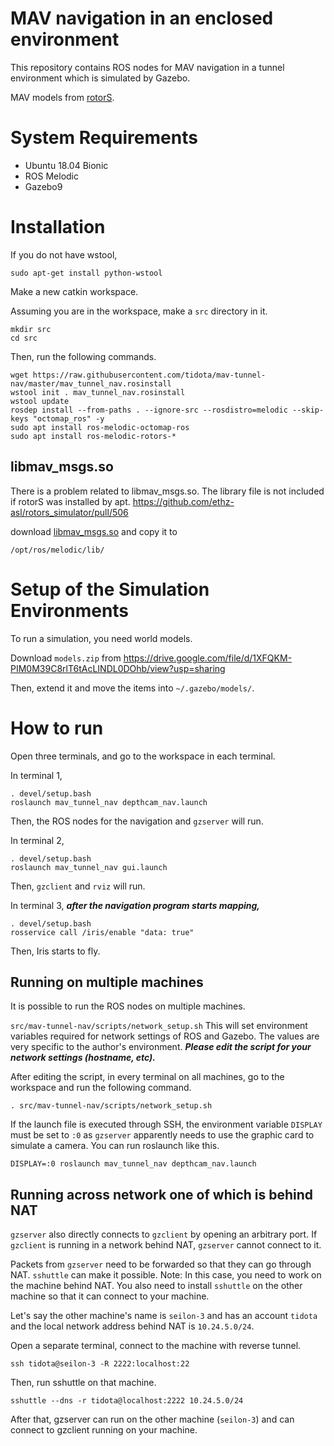 # MAV navigation in an enclosed environment

This repository contains ROS nodes for MAV navigation in a tunnel environment
which is simulated by Gazebo.

MAV models from [rotorS](https://github.com/ethz-asl/rotors_simulator).

# System Requirements

- Ubuntu 18.04 Bionic
- ROS Melodic
- Gazebo9

# Installation

If you do not have wstool,
```
sudo apt-get install python-wstool
```

Make a new catkin workspace.

Assuming you are in the workspace, make a `src` directory in it.
```
mkdir src
cd src
```

Then, run the following commands.
```
wget https://raw.githubusercontent.com/tidota/mav-tunnel-nav/master/mav_tunnel_nav.rosinstall
wstool init . mav_tunnel_nav.rosinstall
wstool update
rosdep install --from-paths . --ignore-src --rosdistro=melodic --skip-keys "octomap_ros" -y
sudo apt install ros-melodic-octomap-ros
sudo apt install ros-melodic-rotors-*
```

## libmav_msgs.so
There is a problem related to libmav_msgs.so. The library file is not included if rotorS was installed by apt.
https://github.com/ethz-asl/rotors_simulator/pull/506

download [libmav_msgs.so](https://drive.google.com/open?id=1VtutTPUiwGTCpCeF32B7m4G2noUGp75N) and copy it to

```
/opt/ros/melodic/lib/
```

# Setup of the Simulation Environments

To run a simulation, you need world models.

Download `models.zip` from https://drive.google.com/file/d/1XFQKM-PIM0M39C8rlT6tAcLINDL0DOhb/view?usp=sharing

Then, extend it and move the items into `~/.gazebo/models/`.

# How to run
Open three terminals, and go to the workspace in each terminal.

In terminal 1,
```
. devel/setup.bash
roslaunch mav_tunnel_nav depthcam_nav.launch
```
Then, the ROS nodes for the navigation and `gzserver` will run.

In terminal 2,
```
. devel/setup.bash
roslaunch mav_tunnel_nav gui.launch
```
Then, `gzclient` and `rviz` will run.

In terminal 3, ***after the navigation program starts mapping,***
```
. devel/setup.bash
rosservice call /iris/enable "data: true"
```
Then, Iris starts to fly.

## Running on multiple machines
It is possible to run the ROS nodes on multiple machines.

`src/mav-tunnel-nav/scripts/network_setup.sh`
This will set environment variables required for network settings of ROS and
Gazebo.
The values are very specific to the author's environment. ***Please edit the
script for your network settings (hostname, etc).***

After editing the script,
in every terminal on all machines, go to the workspace and run the following
command.
```
. src/mav-tunnel-nav/scripts/network_setup.sh
```

If the launch file is executed through SSH, the environment variable `DISPLAY`
must be set to `:0` as `gzserver` apparently needs to use the graphic card to
simulate a camera. You can run roslaunch like this.
```
DISPLAY=:0 roslaunch mav_tunnel_nav depthcam_nav.launch
```

## Running across network one of which is behind NAT
`gzserver` also directly connects to `gzclient` by opening an arbitrary port.
If `gzclient` is running in a network behind NAT, `gzserver` cannot connect to
it.

Packets from `gzserver` need to be forwarded so that they can go through NAT.
`sshuttle` can make it possible.
Note: In this case, you need to work on the machine behind NAT. You also need to
install `sshuttle` on the other machine so that it can connect to your machine.

Let's say the other machine's name is `seilon-3` and has an account `tidota` and
the local network address behind NAT is `10.24.5.0/24`.

Open a separate terminal, connect to the machine with reverse tunnel.
```
ssh tidota@seilon-3 -R 2222:localhost:22
```
Then, run sshuttle on that machine.
```
sshuttle --dns -r tidota@localhost:2222 10.24.5.0/24
```

After that, gzserver can run on the other machine (`seilon-3`) and can connect
to gzclient running on your machine.
